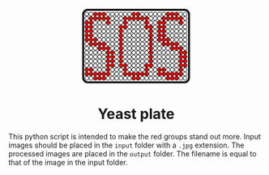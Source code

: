 <p align="center">
    <a href="#" target="_BLANK">
        <img src="icon.svg " height="150px">
    </a>
    <h1 align="center">Yeast plate</h1>
</p>

This python script is intended to make the red groups stand out more.
Input images should be placed in the ```input``` folder with a ```.jpg``` extension.
The processed images are placed in the ```output``` folder. The filename is equal to that of the image in the input folder.
